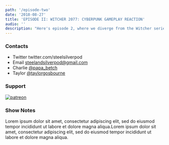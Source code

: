 ```yaml
---
path: '/episode-two'
date: '2018-08-27'
title: 'EPISODE II: WITCHER 2077: CYBERPUNK GAMEPLAY REACTION'
audio: ''
description: "Here's episode 2, where we diverge from the Witcher series to rave about the Cyberpunk gameplay footage released only hours ago!  Give us a listen and don't forget to rate, review and subscribe.  Contact us directly at steelandsilverpod@gmail.com and on social media @steelandsilverpod (twitter: @steelsilverpod).  Until next time, good luck on the path."
---
```


### Contacts

- <span>Twitter</span> twitter.com/steelsilverpod
- <span>Email</span> steelandsilverpod@gmail.com
- <span>Charlie</span> <a href="https://www.instagram.com/papa_betch/">@papa_betch</a>
- <span>Taylor</span> <a href="https://twitter.com/taylorgosbourne">@taylorgosbourne</a>

### Support

[![patreon](https://raw.githubusercontent.com/taylorosbourne/steelandsilverpod.fm/master/src/images/patreon.png)](https://patreon.com/steelandsilverpod "Our Patreon")

### Show Notes

Lorem ipsum dolor sit amet, consectetur adipiscing elit, sed do eiusmod tempor incididunt ut labore et dolore magna aliqua.Lorem ipsum dolor sit amet, consectetur adipiscing elit, sed do eiusmod tempor incididunt ut labore et dolore magna aliqua. 